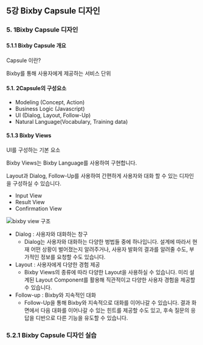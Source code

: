 ## 5강 Bixby Capsule 디자인



### 5. 1Bixby Capsule 디자인

#### 5.1.1 Bixby Capsule 개요

Capsule 이란?

Bixby를 통해 사용자에게 제공하는 서비스 단위

#### 5.1. 2Capsule의 구성요소

- Modeling (Concept, Action)
- Business Logic (Javascript)
- UI (Dialog, Layout, Follow-Up)
- Natural Language(Vocabulary, Training data)





#### 5.1.3 Bixby Views

UI를 구성하는 기본 요소

Bixby Views는 Bixby Language를 사용하여 구현합니다.

Layout과 Dialog, Follow-Up를 사용하여 간편하게 사용자와 대화 할 수 있는 디자인을 구성하실 수 있습니다.

- Input View 
- Result View 
- Confirmation View

![bixby view 구조](https://user-images.githubusercontent.com/52685322/65733382-737c6c00-e109-11e9-8aef-30486d140956.jpg)

- Dialog : 사용자와 대화하는 창구
  - Dialog는 사용자와 대화하는 다양한 벙법들 중에 하나입니다. 설계에 따라서 현재 어떤 상황이 벌어졌는지 알려주거나, 사용자 발화의 결과를 알려줄 수도, 부가적인 정보를 요청할 수도 있습니다.
- Layout : 사용자에게 다양한 경험 제공
  - Bixby Views의 종류에 따라 다양한 Layout을 사용하실 수 있습니다. 미리 설계된 Layout Component를 활용해 직관적이고 다양한 사용자 경험을 제공할 수 있습니다.
- Follow-up : Bixby와 지속적인 대화
  - Follow-Up을 통해 Bixby와 지속적으로 대화를 이어나갈 수 있습니다. 결과 화면에서 다음 대화를 이어나갈 수 있는 힌트를 제공할 수도 있고, 후속 질문의 응답을 디반으로 다른 기능을 유도할 수 있습니다.

### 5.2.1 Bixby Capsule 디자인 실습